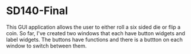 # SD140-Final
This GUI application allows the user to either roll a six sided die or flip a coin.
So far, I've created two windows that each have button widgets and label widgets. The buttons have functions and there is a buttton on each window to switch between them. 
